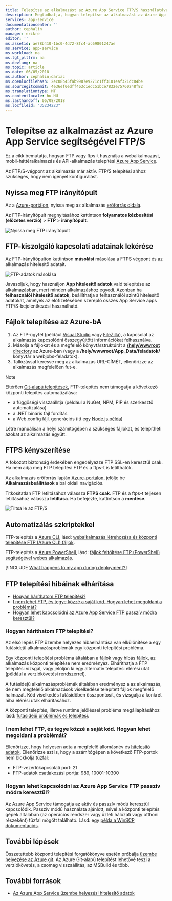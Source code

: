 ```yaml
---
title: Telepítse az alkalmazást az Azure App Service FTP/S használatával |} Microsoft Docs
description: Megtudhatja, hogyan telepítse az alkalmazást az Azure App Service FTP vagy ftps-t használ.
services: app-service
documentationcenter: ''
author: cephalin
manager: erikre
editor: ''
ms.assetid: ae78b410-1bc0-4d72-8fc4-ac69801247ae
ms.service: app-service
ms.workload: na
ms.tgt_pltfrm: na
ms.devlang: na
ms.topic: article
ms.date: 06/05/2018
ms.author: cephalin;dariac
ms.openlocfilehash: 2ec08b45fab9987e9271c1ff3101eaf321dc84be
ms.sourcegitcommit: 4e36ef0edff463c1edc51bce7832e75760248f82
ms.translationtype: MT
ms.contentlocale: hu-HU
ms.lasthandoff: 06/08/2018
ms.locfileid: "35234223"
---
```

# <a name="deploy-your-app-to-azure-app-service-using-ftps"></a>Telepítse az alkalmazást az Azure App Service segítségével FTP/S

Ez a cikk bemutatja, hogyan FTP vagy ftps-t használja a webalkalmazást, mobil-háttéralkalmazás és API-alkalmazás telepítési [Azure App Service](http://go.microsoft.com/fwlink/?LinkId=529714).

Az FTP/S-végpont az alkalmazás már aktív. FTP/S telepítési ahhoz szükséges, hogy nem igényel konfigurálást.

## <a name="open-ftp-dashboard"></a>Nyissa meg FTP irányítópult

Az a [Azure-portálon](https://portal.azure.com), nyissa meg az alkalmazás [erőforrás oldala](../azure-resource-manager/resource-group-portal.md#manage-resources).

Az FTP-irányítópult megnyitásához kattintson **folyamatos kézbesítési (előzetes verzió)** > **FTP** > **irányítópult**.

![Nyissa meg FTP irányítópult](./media/app-service-deploy-ftp/open-dashboard.png)

## <a name="get-ftp-connection-information"></a>FTP-kiszolgáló kapcsolati adatainak lekérése

Az FTP-irányítópulton kattintson **másolási** másolása a FTPS végpont és az alkalmazás hitelesítő adatait.

![FTP-adatok másolása](./media/app-service-deploy-ftp/ftp-dashboard.png)

Javasoljuk, hogy használjon **App hitelesítő adatok** való telepítése az alkalmazásban, mert minden alkalmazáshoz egyedi. Azonban ha **felhasználói hitelesítő adatok**, beállíthatja a felhasználói szintű hitelesítő adatokat, amelyek az előfizetésében szereplő összes App Service apps FTP/S-bejelentkezési használható.

## <a name="deploy-files-to-azure"></a>Fájlok telepítése az Azure-bA

1. Az FTP-ügyfél (például [Visual Studio](https://www.visualstudio.com/vs/community/) vagy [FileZilla](https://filezilla-project.org/download.php?type=client)), a kapcsolat az alkalmazás kapcsolódni összegyűjtött információkat felhasználva.
3. Másolja a fájlokat és a megfelelő könyvtárstruktúrát a [ **/hely/wwwroot** directory](https://github.com/projectkudu/kudu/wiki/File-structure-on-azure) az Azure-ban (vagy a **/hely/wwwroot/App_Data/feladatok/** könyvtár a webjobs-feladatok).
4. Tallózással keresse meg az alkalmazás URL-CÍMÉT, ellenőrizze az alkalmazás megfelelően fut-e. 

> [!NOTE] 
> Eltérően [Git-alapú telepítések](app-service-deploy-local-git.md), FTP-telepítés nem támogatja a következő központi telepítés automatizálása: 
>
> - a függőségi visszaállítja (például a NuGet, NPM, PIP és szerkesztő automatizálása)
> - a .NET bináris fájl fordítás
> - a Web.config fájl. generációs (itt egy [Node.js példa](https://github.com/projectkudu/kudu/wiki/Using-a-custom-web.config-for-Node-apps))
> 
> Létre manuálisan a helyi számítógépen a szükséges fájlokat, és telepítheti azokat az alkalmazás együtt.
>
>

## <a name="enforce-ftps"></a>FTPS kényszerítése

A fokozott biztonság érdekében engedélyezze FTP SSL-en keresztül csak. Ha nem adja meg FTP telepítési FTP és a ftps-t is letilthatók.

Az alkalmazás erőforrás lapján [Azure-portálon](https://portal.azure.com), jelölje be **Alkalmazásbeállítások** a bal oldali navigációs.

Titkosítatlan FTP letiltásához válassza **FTPS csak**. FTP és a ftps-t teljesen letiltásához válassza **letiltása**. Ha befejezte, kattintson a **mentése**.

![Tiltsa le az FTP/S](./media/app-service-deploy-ftp/disable-ftp.png)

## <a name="automate-with-scripts"></a>Automatizálás szkriptekkel

FTP-telepítés a [Azure CLI](/cli/azure), lásd: [webalkalmazás létrehozása és központi telepítése FTP (Azure CLI) fájlok](./scripts/app-service-cli-deploy-ftp.md).

FTP-telepítés a [Azure PowerShell](/cli/azure), lásd: [fájlok feltöltése FTP (PowerShell) segítségével webes alkalmazás](./scripts/app-service-powershell-deploy-ftp.md).

[!INCLUDE [What happens to my app during deployment?](../../includes/app-service-deploy-atomicity.md)]

## <a name="troubleshoot-ftp-deployment"></a>FTP telepítési hibáinak elhárítása

- [Hogyan háríthatom FTP telepítési?](#how-can-i-troubleshoot-ftp-deployment)
- [I nem lehet FTP, és tegye közzé a saját kód. Hogyan lehet megoldani a problémát?](#im-not-able-to-ftp-and-publish-my-code-how-can-i-resolve-the-issue)
- [Hogyan lehet kapcsolódni az Azure App Service FTP passzív módra keresztül?](#how-can-i-connect-to-ftp-in-azure-app-service-via-passive-mode)

### <a name="how-can-i-troubleshoot-ftp-deployment"></a>Hogyan háríthatom FTP telepítési?

Az első lépés FTP üzembe helyezés hibaelhárítása van elkülönítése a egy futásidejű alkalmazásproblémák egy központi telepítési probléma.

Egy központi telepítési probléma általában a fájlok vagy hibás fájlok, az alkalmazás központi telepítése nem eredményez. Elháríthatja a FTP telepítési vizsgál, vagy jelöljön ki egy alternatív telepítési elérési utat (például a verziókövetési rendszerrel).

A futásidejű alkalmazásproblémák általában eredményez a az alkalmazás, de nem megfelelő alkalmazások viselkedése telepített fájlok megfelelő halmazát. Kód viselkedés futásidőben összpontosít, és vizsgálja a konkrét hiba elérési utak elhárításához.

A központi telepítés, illetve runtime jelöléssel probléma megállapításához lásd: [futásidejű problémák és telepítési](https://github.com/projectkudu/kudu/wiki/Deployment-vs-runtime-issues).

### <a name="im-not-able-to-ftp-and-publish-my-code-how-can-i-resolve-the-issue"></a>I nem lehet FTP, és tegye közzé a saját kód. Hogyan lehet megoldani a problémát?
Ellenőrizze, hogy helyesen adta a megfelelő állomásnév és [hitelesítő adatok](#step-1--set-deployment-credentials). Ellenőrizze azt is, hogy a számítógépen a következő FTP-portok nem blokkolja tűzfal:

- FTP-vezérlőkapcsolati port: 21
- FTP-adatok csatlakozási portja: 989, 10001-10300
 
### <a name="how-can-i-connect-to-ftp-in-azure-app-service-via-passive-mode"></a>Hogyan lehet kapcsolódni az Azure App Service FTP passzív módra keresztül?
Az Azure App Service támogatja az aktív és passzív módú keresztül kapcsolódik. Passzív módú használata ajánlott, mivel a központi telepítés gépek általában (az operációs rendszer vagy üzleti hálózati vagy otthoni részeként) tűzfal mögött található. Lásd: egy [példa a WinSCP dokumentációs](https://winscp.net/docs/ui_login_connection). 

## <a name="next-steps"></a>További lépések

Összetettebb központi telepítési forgatókönyve esetén próbálja [üzembe helyezése az Azure git](app-service-deploy-local-git.md). Az Azure Git-alapú telepítést lehetővé teszi a verziókövetés, a csomag visszaállítás, az MSBuild és több.

## <a name="more-resources"></a>További források

* [Az Azure App Service üzembe helyezési hitelesítő adatok](app-service-deploy-ftp.md)
